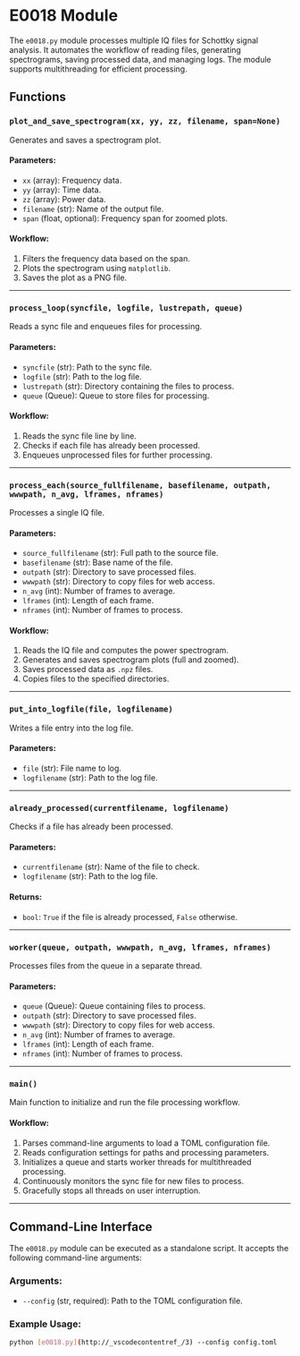 # E0018 Module

The `e0018.py` module processes multiple IQ files for Schottky signal analysis. It automates the workflow of reading files, generating spectrograms, saving processed data, and managing logs. The module supports multithreading for efficient processing.

## Functions

### `plot_and_save_spectrogram(xx, yy, zz, filename, span=None)`
Generates and saves a spectrogram plot.

#### Parameters:
- `xx` (array): Frequency data.
- `yy` (array): Time data.
- `zz` (array): Power data.
- `filename` (str): Name of the output file.
- `span` (float, optional): Frequency span for zoomed plots.

#### Workflow:
1. Filters the frequency data based on the span.
2. Plots the spectrogram using `matplotlib`.
3. Saves the plot as a PNG file.

---

### `process_loop(syncfile, logfile, lustrepath, queue)`
Reads a sync file and enqueues files for processing.

#### Parameters:
- `syncfile` (str): Path to the sync file.
- `logfile` (str): Path to the log file.
- `lustrepath` (str): Directory containing the files to process.
- `queue` (Queue): Queue to store files for processing.

#### Workflow:
1. Reads the sync file line by line.
2. Checks if each file has already been processed.
3. Enqueues unprocessed files for further processing.

---

### `process_each(source_fullfilename, basefilename, outpath, wwwpath, n_avg, lframes, nframes)`
Processes a single IQ file.

#### Parameters:
- `source_fullfilename` (str): Full path to the source file.
- `basefilename` (str): Base name of the file.
- `outpath` (str): Directory to save processed files.
- `wwwpath` (str): Directory to copy files for web access.
- `n_avg` (int): Number of frames to average.
- `lframes` (int): Length of each frame.
- `nframes` (int): Number of frames to process.

#### Workflow:
1. Reads the IQ file and computes the power spectrogram.
2. Generates and saves spectrogram plots (full and zoomed).
3. Saves processed data as `.npz` files.
4. Copies files to the specified directories.

---

### `put_into_logfile(file, logfilename)`
Writes a file entry into the log file.

#### Parameters:
- `file` (str): File name to log.
- `logfilename` (str): Path to the log file.

---

### `already_processed(currentfilename, logfilename)`
Checks if a file has already been processed.

#### Parameters:
- `currentfilename` (str): Name of the file to check.
- `logfilename` (str): Path to the log file.

#### Returns:
- `bool`: `True` if the file is already processed, `False` otherwise.

---

### `worker(queue, outpath, wwwpath, n_avg, lframes, nframes)`
Processes files from the queue in a separate thread.

#### Parameters:
- `queue` (Queue): Queue containing files to process.
- `outpath` (str): Directory to save processed files.
- `wwwpath` (str): Directory to copy files for web access.
- `n_avg` (int): Number of frames to average.
- `lframes` (int): Length of each frame.
- `nframes` (int): Number of frames to process.

---

### `main()`
Main function to initialize and run the file processing workflow.

#### Workflow:
1. Parses command-line arguments to load a TOML configuration file.
2. Reads configuration settings for paths and processing parameters.
3. Initializes a queue and starts worker threads for multithreaded processing.
4. Continuously monitors the sync file for new files to process.
5. Gracefully stops all threads on user interruption.

---

## Command-Line Interface

The `e0018.py` module can be executed as a standalone script. It accepts the following command-line arguments:

### Arguments:
- `--config` (str, required): Path to the TOML configuration file.

### Example Usage:
```bash
python [e0018.py](http://_vscodecontentref_/3) --config config.toml